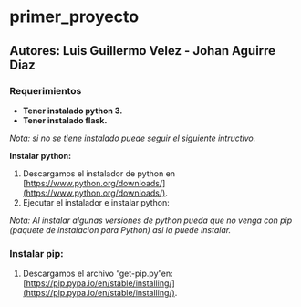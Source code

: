 # primer_proyecto
## Autores: Luis Guillermo Velez - Johan Aguirre Diaz
### Requerimientos
* **Tener instalado python 3.**
* **Tener instalado  flask.**

_Nota: si no se tiene instalado puede seguir el siguiente intructivo._ 


**Instalar python:**
1. Descargamos el instalador de python en [https://www.python.org/downloads/](https://www.python.org/downloads/).
2. Ejecutar el instalador e instalar python:

_Nota: Al instalar algunas versiones de python pueda que no venga con pip (paquete de instalacion para Python) asi la puede instalar._

### Instalar pip:

1. Descargamos el archivo “get-pip.py”en: [https://pip.pypa.io/en/stable/installing/](https://pip.pypa.io/en/stable/installing/).
